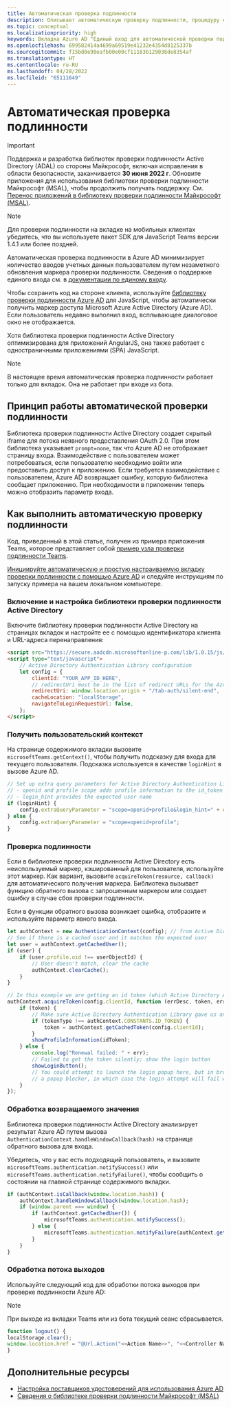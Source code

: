 ```yaml
---
title: Автоматическая проверка подлинности
description: Описывает автоматическую проверку подлинности, процедуру единого входа и Azure AD для вкладок
ms.topic: conceptual
ms.localizationpriority: high
keywords: Вкладка Azure AD "Единый вход для автоматической проверки подлинности Teams"
ms.openlocfilehash: 699582414a4699a69519e41232e4354d8125337b
ms.sourcegitcommit: f15bd0e90eafb00e00cf11183b129038de8354af
ms.translationtype: HT
ms.contentlocale: ru-RU
ms.lasthandoff: 04/28/2022
ms.locfileid: "65111649"
---
```

# <a name="silent-authentication"></a>Автоматическая проверка подлинности

> [!IMPORTANT]
> Поддержка и разработка библиотек проверки подлинности Active Directory (ADAL) со стороны Майкрософт, включая исправления в области безопасности, заканчивается **30 июня 2022 г**. Обновите приложения для использования библиотеки проверки подлинности Майкрософт (MSAL), чтобы продолжить получать поддержку. См. [Перенос приложений в библиотеку проверки подлинности Майкрософт (MSAL)](/azure/active-directory/develop/msal-migration).

> [!NOTE]
> Для проверки подлинности на вкладке на мобильных клиентах убедитесь, что вы используете пакет SDK для JavaScript Teams версии 1.4.1 или более поздней.

Автоматическая проверка подлинности в Azure AD минимизирует количество вводов учетных данных пользователем путем незаметного обновления маркера проверки подлинности. Сведения о поддержке единого входа см. в [документации по единому входу](~/tabs/how-to/authentication/auth-aad-sso.md).

Чтобы сохранить код на стороне клиента, используйте [библиотеку проверки подлинности Azure AD](/azure/active-directory/develop/active-directory-authentication-libraries) для JavaScript, чтобы автоматически получить маркер доступа Microsoft Azure Active Directory (Azure AD). Если пользователь недавно выполнил вход, всплывающее диалоговое окно не отображается.

Хотя библиотека проверки подлинности Active Directory оптимизирована для приложений AngularJS, она также работает с одностраничными приложениями (SPA) JavaScript.

> [!NOTE]
> В настоящее время автоматическая проверка подлинности работает только для вкладок. Она не работает при входе из бота.

## <a name="how-silent-authentication-works"></a>Принцип работы автоматической проверки подлинности

Библиотека проверки подлинности Active Directory создает скрытый iframe для потока неявного предоставления OAuth 2.0. При этом библиотека указывает `prompt=none`, так что Azure AD не отображает страницу входа. Взаимодействие с пользователем может потребоваться, если пользователю необходимо войти или предоставить доступ к приложению. Если требуется взаимодействие с пользователем, Azure AD возвращает ошибку, которую библиотека сообщает приложению. При необходимости в приложении теперь можно отобразить параметр входа.

## <a name="how-to-do-silent-authentication"></a>Как выполнить автоматическую проверку подлинности

Код, приведенный в этой статье, получен из примера приложения Teams, которое представляет собой [пример узла проверки подлинности Teams](https://github.com/OfficeDev/Microsoft-Teams-Samples/blob/main/samples/app-auth/nodejs/src/views/tab/silent/silent.hbs).

[Инициируйте автоматическую и простую настраиваемую вкладку проверки подлинности с помощью Azure AD](https://github.com/OfficeDev/Microsoft-Teams-Samples/tree/main/samples/tab-channel-group-config-page-auth/csharp) и следуйте инструкциям по запуску примера на вашем локальном компьютере.

### <a name="include-and-configure-active-directory-authentication-library"></a>Включение и настройка библиотеки проверки подлинности Active Directory

Включите библиотеку проверки подлинности Active Directory на страницах вкладок и настройте ее с помощью идентификатора клиента и URL-адреса перенаправления:

```html
<script src="https://secure.aadcdn.microsoftonline-p.com/lib/1.0.15/js/adal.min.js" integrity="sha384-lIk8T3uMxKqXQVVfFbiw0K/Nq+kt1P3NtGt/pNexiDby2rKU6xnDY8p16gIwKqgI" crossorigin="anonymous"></script>
<script type="text/javascript">
    // Active Directory Authentication Library configuration
    let config = {
        clientId: "YOUR_APP_ID_HERE",
        // redirectUri must be in the list of redirect URLs for the Azure AD app
        redirectUri: window.location.origin + "/tab-auth/silent-end",
        cacheLocation: "localStorage",
        navigateToLoginRequestUrl: false,
    };
</script>
```

### <a name="get-the-user-context"></a>Получить пользовательский контекст

На странице содержимого вкладки вызовите `microsoftTeams.getContext()`, чтобы получить подсказку для входа для текущего пользователя. Подсказка используется в качестве `loginHint` в вызове Azure AD.

```javascript
// Set up extra query parameters for Active Directory Authentication Library
// - openid and profile scope adds profile information to the id_token
// - login_hint provides the expected user name
if (loginHint) {
    config.extraQueryParameter = "scope=openid+profile&login_hint=" + encodeURIComponent(loginHint);
} else {
    config.extraQueryParameter = "scope=openid+profile";
}
```

### <a name="authenticate"></a>Проверка подлинности

Если в библиотеке проверки подлинности Active Directory есть неиспользуемый маркер, кэшированный для пользователя, используйте этот маркер. Как вариант, вызовите `acquireToken(resource, callback)` для автоматического получения маркера. Библиотека вызывает функцию обратного вызова с запрошенным маркером или создает ошибку в случае сбоя проверки подлинности.

Если в функции обратного вызова возникает ошибка, отобразите и используйте параметр явного входа.

```javascript
let authContext = new AuthenticationContext(config); // from Active Directory Authentication Library
// See if there is a cached user and it matches the expected user
let user = authContext.getCachedUser();
if (user) {
    if (user.profile.oid !== userObjectId) {
        // User doesn't match, clear the cache
        authContext.clearCache();
    }
}

// In this example we are getting an id token (which Active Directory Authentication Library returns if we ask for resource = clientId)
authContext.acquireToken(config.clientId, function (errDesc, token, err, tokenType) {
    if (token) {
        // Make sure Active Directory Authentication Library gave us an ID token
        if (tokenType !== authContext.CONSTANTS.ID_TOKEN) {
            token = authContext.getCachedToken(config.clientId);
        }
        showProfileInformation(idToken);
    } else {
        console.log("Renewal failed: " + err);
        // Failed to get the token silently; show the login button
        showLoginButton();
        // You could attempt to launch the login popup here, but in browsers this could be blocked by
        // a popup blocker, in which case the login attempt will fail with the reason FailedToOpenWindow.
    }
});
```

### <a name="process-the-return-value"></a>Обработка возвращаемого значения

Библиотека проверки подлинности Active Directory анализирует результат Azure AD путем вызова `AuthenticationContext.handleWindowCallback(hash)` на странице обратного вызова для входа.

Убедитесь, что у вас есть подходящий пользователь, и вызовите `microsoftTeams.authentication.notifySuccess()` или `microsoftTeams.authentication.notifyFailure()`, чтобы сообщить о состоянии на главной странице содержимого вкладки.

```javascript
if (authContext.isCallback(window.location.hash)) {
    authContext.handleWindowCallback(window.location.hash);
    if (window.parent === window) {
        if (authContext.getCachedUser()) {
            microsoftTeams.authentication.notifySuccess();
        } else {
            microsoftTeams.authentication.notifyFailure(authContext.getLoginError());
        }
    }
}
```

### <a name="handle-the-sign-out-flow"></a>Обработка потока выходов

Используйте следующий код для обработки потока выходов при проверке подлинности Azure AD:

> [!NOTE]
> При выходе из вкладки Teams или из бота текущий сеанс сбрасывается.

```javascript
function logout() {
localStorage.clear();
window.location.href = "@Url.Action("<<Action Name>>", "<<Controller Name>>")";
}
```

## <a name="see-also"></a>Дополнительные ресурсы

* [Настройка поставщиков удостоверений для использования Azure AD](../../../concepts/authentication/configure-identity-provider.md)
* [Сведения о библиотеке проверки подлинности Майкрософт (MSAL)](/azure/active-directory/develop/msal-overview)
